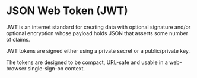 # JSON Web Token (JWT)

JWT is an internet standard for creating data with optional signature and/or optional encryption whose payload holds JSON that asserts some number of claims.

JWT tokens are signed either using a private secret or a public/private key.

The tokens are designed to be compact, URL-safe and usable in a web-browser single-sign-on context.
